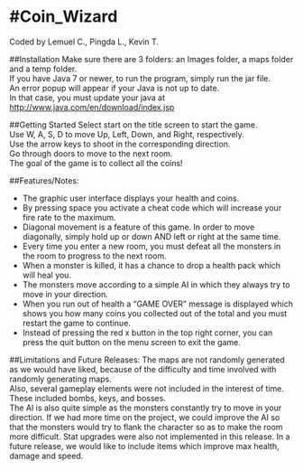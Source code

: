#Coin_Wizard
===========
Coded by Lemuel C., Pingda L., Kevin T.

##Installation
 Make sure there are 3 folders: an Images folder, a maps folder and a temp folder.  
If you have Java 7 or newer, to run the program, simply run the jar file.  
An error popup will appear if your Java is not up to date.  
In that case, you must update your java at http://www.java.com/en/download/index.jsp

##Getting Started
 Select start on the title screen to start the game.  
Use W, A, S, D to move Up, Left, Down, and Right, respectively.  
Use the arrow keys to shoot in the corresponding direction.  
Go through doors to move to the next room.  
The goal of the game is to collect all the coins!

##Features/Notes:
*	The graphic user interface displays your health and coins. 
*	By pressing space you activate a cheat code which will 
      increase your fire rate to the maximum.  
*	Diagonal movement is a feature of this game. 
      In order to move diagonally, simply hold up or down 
      AND left or right at the same time.
*	Every time you enter a new room, you must defeat all the 
      monsters in the room to progress to the next room.
*	When a monster is killed, it has a chance to drop 
      a health pack which will heal you.   
*	The monsters move according to a simple AI in which 
      they always try to move in your direction.
*	When you run out of health a “GAME OVER” message is displayed 
      which shows you how many coins you collected out of the total and you must restart the game to continue.  
*	Instead of pressing the red x button in the top right corner, 
      you can press the quit button on the menu screen to exit the game.
      
##Limitations and Future Releases: 
 The maps are not randomly generated as we would have liked, 
because of the difficulty and time involved with randomly generating maps.  
Also, several gameplay elements were not included in the interest of time. 
These included bombs, keys, and bosses.  
The AI is also quite simple as the monsters constantly try to move in your direction. 
If we had more time on the project, we could improve the AI so that the monsters
would try to flank the character so as to make the room more difficult. 
Stat upgrades were also not implemented in this release. 
In a future release, we would like to include items which improve max health, damage and speed.  	     

